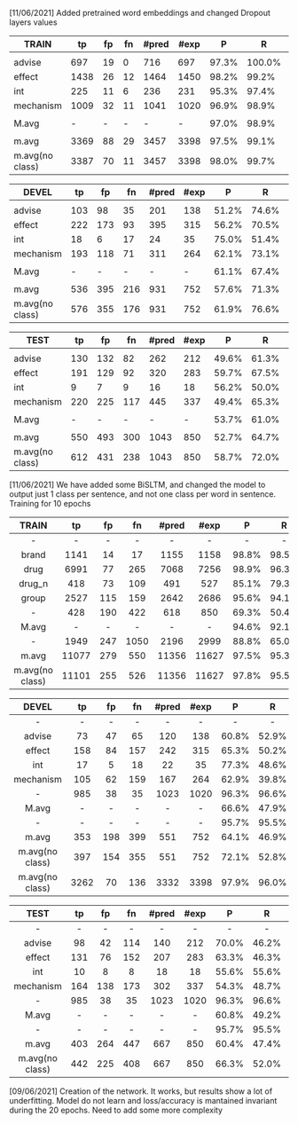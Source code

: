 [11/06/2021] Added pretrained word embeddings and changed Dropout layers values

| TRAIN           | tp   | fp | fn | #pred | #exp | P     | R      | F1    |
|-----------------|------|----|----|-------|------|-------|--------|-------|
|                 |      |    |    |       |      |       |        |       |
| advise          | 697  | 19 | 0  | 716   | 697  | 97.3% | 100.0% | 98.7% |
| effect          | 1438 | 26 | 12 | 1464  | 1450 | 98.2% | 99.2%  | 98.7% |
| int             | 225  | 11 | 6  | 236   | 231  | 95.3% | 97.4%  | 96.4% |
| mechanism       | 1009 | 32 | 11 | 1041  | 1020 | 96.9% | 98.9%  | 97.9% |
|                 |      |    |    |       |      |       |        |       |
| M.avg           | -    | -  | -  | -     | -    | 97.0% | 98.9%  | 97.9% |
|                 |      |    |    |       |      |       |        |       |
| m.avg           | 3369 | 88 | 29 | 3457  | 3398 | 97.5% | 99.1%  | 98.3% |
| m.avg(no class) | 3387 | 70 | 11 | 3457  | 3398 | 98.0% | 99.7%  | 98.8% |


| DEVEL           | tp  | fp  | fn  | #pred | #exp | P     | R     | F1    |
|-----------------|-----|-----|-----|-------|------|-------|-------|-------|
|                 |     |     |     |       |      |       |       |       |
| advise          | 103 | 98  | 35  | 201   | 138  | 51.2% | 74.6% | 60.8% |
| effect          | 222 | 173 | 93  | 395   | 315  | 56.2% | 70.5% | 62.5% |
| int             | 18  | 6   | 17  | 24    | 35   | 75.0% | 51.4% | 61.0% |
| mechanism       | 193 | 118 | 71  | 311   | 264  | 62.1% | 73.1% | 67.1% |
|                 |     |     |     |       |      |       |       |       |
| M.avg           | -   | -   | -   | -     | -    | 61.1% | 67.4% | 62.9% |
|                 |     |     |     |       |      |       |       |       |
| m.avg           | 536 | 395 | 216 | 931   | 752  | 57.6% | 71.3% | 63.7% |
| m.avg(no class) | 576 | 355 | 176 | 931   | 752  | 61.9% | 76.6% | 68.4% |


| TEST            | tp  | fp  | fn  | #pred | #exp | P     | R     | F1    |
|-----------------|-----|-----|-----|-------|------|-------|-------|-------|
|                 |     |     |     |       |      |       |       |       |
| advise          | 130 | 132 | 82  | 262   | 212  | 49.6% | 61.3% | 54.9% |
| effect          | 191 | 129 | 92  | 320   | 283  | 59.7% | 67.5% | 63.3% |
| int             | 9   | 7   | 9   | 16    | 18   | 56.2% | 50.0% | 52.9% |
| mechanism       | 220 | 225 | 117 | 445   | 337  | 49.4% | 65.3% | 56.3% |
|                 |     |     |     |       |      |       |       |       |
| M.avg           | -   | -   | -   | -     | -    | 53.7% | 61.0% | 56.9% |
|                 |     |     |     |       |      |       |       |       |
| m.avg           | 550 | 493 | 300 | 1043  | 850  | 52.7% | 64.7% | 58.1% |
| m.avg(no class) | 612 | 431 | 238 | 1043  | 850  | 58.7% | 72.0% | 64.7% |



[11/06/2021] We have added some BiSLTM, and changed the model to output just 1 class per sentence, and not one class per word in sentence. Training for 10 epochs

|      TRAIN      	|   tp  	|  fp 	|  fn  	| #pred 	|  #exp 	|   P   	|   R   	|   F1  	|
|:---------------:	|:-----:	|:---:	|:----:	|:-----:	|:-----:	|:-----:	|:-----:	|:-----:	|
|        -        	|   -   	|  -  	|   -  	|   -   	|   -   	|   -   	|   -   	|   -   	|
|      brand      	|  1141 	|  14 	|  17  	|  1155 	|  1158 	| 98.8% 	| 98.5% 	| 98.7% 	|
|       drug      	|  6991 	|  77 	|  265 	|  7068 	|  7256 	| 98.9% 	| 96.3% 	| 97.6% 	|
|      drug_n     	|  418  	|  73 	|  109 	|  491  	|  527  	| 85.1% 	| 79.3% 	| 82.1% 	|
|      group      	|  2527 	| 115 	|  159 	|  2642 	|  2686 	| 95.6% 	| 94.1% 	| 94.9% 	|
|        -        	|  428  	| 190 	|  422 	|  618  	|  850  	| 69.3% 	| 50.4% 	| 58.3% 	|
|      M.avg      	|   -   	|  -  	|   -  	|   -   	|   -   	| 94.6% 	| 92.1% 	| 93.3% 	|
|        -        	|  1949 	| 247 	| 1050 	|  2196 	|  2999 	| 88.8% 	| 65.0% 	| 75.0% 	|
|      m.avg      	| 11077 	| 279 	|  550 	| 11356 	| 11627 	| 97.5% 	| 95.3% 	| 96.4% 	|
| m.avg(no class) 	| 11101 	| 255 	|  526 	| 11356 	| 11627 	| 97.8% 	| 95.5% 	| 96.6% 	|

|      DEVEL      	|  tp  	|  fp 	|  fn 	| #pred 	| #exp 	|   P   	|   R   	|   F1  	|
|:---------------:	|:----:	|:---:	|:---:	|:-----:	|:----:	|:-----:	|:-----:	|:-----:	|
|        -        	|   -  	|  -  	|  -  	|   -   	|   -  	|   -   	|   -   	|   -   	|
|      advise     	|  73  	|  47 	|  65 	|  120  	|  138 	| 60.8% 	| 52.9% 	| 56.6% 	|
|      effect     	|  158 	|  84 	| 157 	|  242  	|  315 	| 65.3% 	| 50.2% 	| 56.7% 	|
|       int       	|  17  	|  5  	|  18 	|   22  	|  35  	| 77.3% 	| 48.6% 	| 59.6% 	|
|    mechanism    	|  105 	|  62 	| 159 	|  167  	|  264 	| 62.9% 	| 39.8% 	| 48.7% 	|
|        -        	|  985 	|  38 	|  35 	|  1023 	| 1020 	| 96.3% 	| 96.6% 	| 96.4% 	|
|      M.avg      	|   -  	|  -  	|  -  	|   -   	|   -  	| 66.6% 	| 47.9% 	| 55.4% 	|
|        -        	|   -  	|  -  	|  -  	|   -   	|   -  	| 95.7% 	| 95.5% 	| 95.6% 	|
|      m.avg      	|  353 	| 198 	| 399 	|  551  	|  752 	| 64.1% 	| 46.9% 	| 54.2% 	|
| m.avg(no class) 	|  397 	| 154 	| 355 	|  551  	|  752 	| 72.1% 	| 52.8% 	| 60.9% 	|
| m.avg(no class) 	| 3262 	|  70 	| 136 	|  3332 	| 3398 	| 97.9% 	| 96.0% 	| 96.9% 	|

|       TEST      	|  tp 	|  fp 	|  fn 	| #pred 	| #exp 	|   P   	|   R   	|   F1  	|
|:---------------:	|:---:	|:---:	|:---:	|:-----:	|:----:	|:-----:	|:-----:	|:-----:	|
|        -        	|  -  	|  -  	|  -  	|   -   	|   -  	|   -   	|   -   	|   -   	|
|      advise     	|  98 	|  42 	| 114 	|  140  	|  212 	| 70.0% 	| 46.2% 	| 55.7% 	|
|      effect     	| 131 	|  76 	| 152 	|  207  	|  283 	| 63.3% 	| 46.3% 	| 53.5% 	|
|       int       	|  10 	|  8  	|  8  	|   18  	|  18  	| 55.6% 	| 55.6% 	| 55.6% 	|
|    mechanism    	| 164 	| 138 	| 173 	|  302  	|  337 	| 54.3% 	| 48.7% 	| 51.3% 	|
|        -        	| 985 	|  38 	|  35 	|  1023 	| 1020 	| 96.3% 	| 96.6% 	| 96.4% 	|
|      M.avg      	|  -  	|  -  	|  -  	|   -   	|   -  	| 60.8% 	| 49.2% 	| 54.0% 	|
|        -        	|  -  	|  -  	|  -  	|   -   	|   -  	| 95.7% 	| 95.5% 	| 95.6% 	|
|      m.avg      	| 403 	| 264 	| 447 	|  667  	|  850 	| 60.4% 	| 47.4% 	| 53.1% 	|
| m.avg(no class) 	| 442 	| 225 	| 408 	|  667  	|  850 	| 66.3% 	| 52.0% 	| 58.3% 	|


[09/06/2021] Creation of the network. It works, but results show a lot of underfitting. Model do not learn and loss/accuracy is mantained invariant during the 20 epochs. Need to add some more complexity
